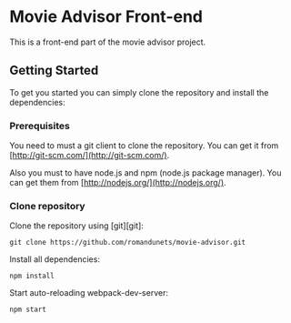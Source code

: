 # Movie Advisor Front-end

This is a front-end part of the movie advisor project.

## Getting Started

To get you started you can simply clone the repository and install the dependencies:

### Prerequisites

You need to must a git client to clone the repository. You can get it from [http://git-scm.com/](http://git-scm.com/).

Also you must to have node.js and npm (node.js package manager). You can get them from [http://nodejs.org/](http://nodejs.org/).

### Clone repository

Clone the repository using [git][git]:

```
git clone https://github.com/romandunets/movie-advisor.git
```

Install all dependencies:

```
npm install
```

Start auto-reloading webpack-dev-server:

```
npm start
```
